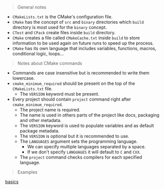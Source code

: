 > General notes

- `CMakeLists.txt` is the CMake's configuration file.
- `CMake` has the concept of `src` and `binary` directories which `build` 
  directory is most used for the `binary` concept.
- `CTest` and `CPack` create files inside `build` directory.
- `CMake` creates a file called `CMakeCache.txt` inside `build` to store 
  information to be used again on future runs to speed up the process. 
- `CMake` has its own language that includes variables, functions, macros,
  conditional logic, loops...

> Notes about CMake commands

- Commands are case insensitive but is recommended to write them lowercase.
- `cmake_minimum_required` should be present on the top of 
  the `CMakeLists.txt` file.
    - The `VERSION` keyword must be present.
- Every project should contain `project` command right after `cmake_minimum_required`.
    - The project name is required.
    - The name is used in others parts of the project like docs, 
      packaging and other metadata.
    - The `VERSION` keyword is used to populate variables and as 
      default package metadata.
    - The `VERSION` is optional but it is recommended to use.
    - The `LANGUAGES` argument sets the programming language.
        - We can specify multiple languages separated by a space.
        - If we don't specify `LANGUAGES` it will default to `C` and `CXX`.
    - The `project` command checks compilers for each specified language.    

> Examples

[basics](./basics)
